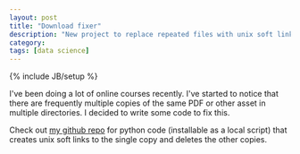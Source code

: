 ```yaml
---
layout: post
title: "Download fixer"
description: "New project to replace repeated files with unix soft links"
category:
tags: [data science]
---
```

{% include JB/setup %}

I've been doing a lot of online courses recently. I've started to notice that there are frequently multiple copies of the same PDF or other asset in multiple directories. I decided to write some code to fix this.

Check out [my github repo](https://github.com/hughdbrown/download_fixer) for python code (installable as a local script) that creates unix soft links to the single copy and deletes the other copies.

